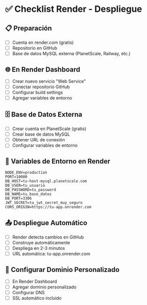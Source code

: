 # ✅ Checklist Render - Despliegue

## 📋 Preparación
- [ ] Cuenta en render.com (gratis)
- [ ] Repositorio en GitHub
- [ ] Base de datos MySQL externa (PlanetScale, Railway, etc.)

## 🌐 En Render Dashboard
- [ ] Crear nuevo servicio "Web Service"
- [ ] Conectar repositorio GitHub
- [ ] Configurar build settings
- [ ] Agregar variables de entorno

## 🗄️ Base de Datos Externa
- [ ] Crear cuenta en PlanetScale (gratis)
- [ ] Crear base de datos MySQL
- [ ] Obtener URL de conexión
- [ ] Configurar variables de entorno

## 🔧 Variables de Entorno en Render
```env
NODE_ENV=production
PORT=10000
DB_HOST=tu-host-mysql.planetscale.com
DB_USER=tu_usuario
DB_PASSWORD=tu_password
DB_NAME=tu_base_datos
DB_PORT=3306
JWT_SECRET=tu_jwt_secret_muy_seguro
CORS_ORIGIN=https://tu-app.onrender.com
```

## 📤 Despliegue Automático
- [ ] Render detecta cambios en GitHub
- [ ] Construye automáticamente
- [ ] Despliega en 2-3 minutos
- [ ] URL automática: tu-app.onrender.com

## 🔗 Configurar Dominio Personalizado
- [ ] En Render Dashboard
- [ ] Agregar dominio personalizado
- [ ] Configurar DNS
- [ ] SSL automático incluido 